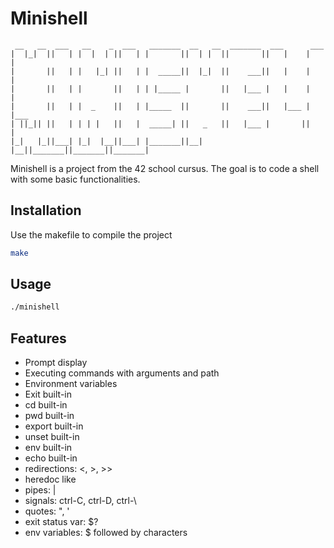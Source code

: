 # Minishell
```
 __   __  ___   __    _  ___   _______  __   __  _______  ___      ___     
|  |_|  ||   | |  |  | ||   | |       ||  | |  ||       ||   |    |   |    
|       ||   | |   |_| ||   | |  _____||  |_|  ||    ___||   |    |   |    
|       ||   | |       ||   | | |_____ |       ||   |___ |   |    |   |    
|       ||   | |  _    ||   | |_____  ||       ||    ___||   |___ |   |___ 
| ||_|| ||   | | | |   ||   |  _____| ||   _   ||   |___ |       ||       |
|_|   |_||___| |_|  |__||___| |_______||__| |__||_______||_______||_______|
```

Minishell is a project from the 42 school cursus. The goal is to code a shell with some basic functionalities.

## Installation

Use the makefile to compile the project

```bash
make
```

## Usage

```bash
./minishell
```

## Features

- Prompt display
- Executing commands with arguments and path
- Environment variables
- Exit built-in
- cd built-in
- pwd built-in
- export built-in
- unset built-in
- env built-in
- echo built-in
- redirections: <, >, >>
- heredoc like
- pipes: |
- signals: ctrl-C, ctrl-D, ctrl-\
- quotes: ", '
- exit status var: $?
- env variables: $ followed by characters
